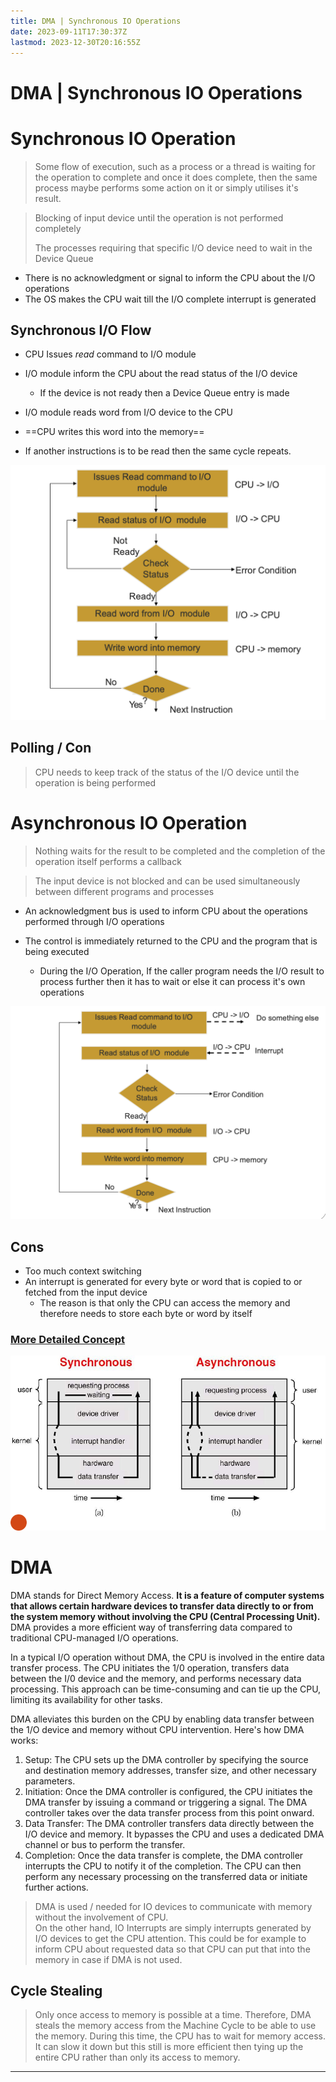 ```yaml
---
title: DMA | Synchronous IO Operations
date: 2023-09-11T17:30:37Z
lastmod: 2023-12-30T20:16:55Z
---
```


# DMA | Synchronous IO Operations

# Synchronous IO Operation

> Some flow of execution, such as a process or a thread is waiting for the operation to complete and once it does complete, then the same process maybe performs some action on it or simply utilises it's result.

> Blocking of input device until the operation is not performed completely
>
> The processes requiring that specific I/O device need to wait in the Device Queue

* There is no acknowledgment or signal to inform the CPU about the I/O operations
* The OS makes the CPU wait till the I/O complete interrupt is generated

## Synchronous I/O Flow

* CPU Issues *read* command to I/O module
* I/O module inform the CPU about the read status of the I/O device

  * If the device is not ready then a Device Queue entry is made
* I/O module reads word from I/O device to the CPU
* ==CPU writes this word into the memory==
* If another instructions is to be read then the same cycle repeats.

​![image](assets/image-20230929172720-t2ik1ns.png)​

## Polling / Con

> CPU needs to keep track of the status of the I/O device until the operation is being performed

# Asynchronous IO Operation

> Nothing waits for the result to be completed and the completion of the operation itself performs a callback

> The input device is not blocked and can be used simultaneously between different programs and processes

* An acknowledgment bus is used to inform CPU about the operations performed through I/O operations
* The control is immediately returned to the CPU and the program that is being executed

  * During the I/O Operation, If the caller program needs the I/O result to process further then it has to wait or else it can process it's own operations

​![image](assets/image-20230929172757-jkvuw43.png)​

## Cons

- Too much context switching
- An interrupt is generated for every byte or word that is copied to or fetched from the input device
  - The reason is that only the CPU can access the memory and therefore needs to store each byte or word by itself

### [More Detailed Concept](https://stackoverflow.com/a/35012646)

​![image](assets/image-20230929170659-1c5vyd9.png)​

# DMA

DMA stands for Direct Memory Access. **It is a feature of computer systems that allows certain hardware devices to transfer data directly to or from the system memory without involving the CPU (Central Processing Unit).**  DMA provides a more efficient way of transferring data compared to traditional CPU-managed I/O operations.

In a typical I/O operation without DMA, the CPU is involved in the entire data transfer process. The CPU initiates the 1/0 operation, transfers data between the I/0 device and the memory, and performs necessary data processing. This approach can be time-consuming and can tie up the CPU, limiting its availability for other tasks.

DMA alleviates this burden on the CPU by enabling data transfer between the 1/O device and memory without CPU intervention. Here's how DMA works:

1. Setup: The CPU sets up the DMA controller by specifying the source and destination memory addresses, transfer size, and other necessary parameters.
2. Initiation: Once the DMA controller is configured, the CPU initiates the DMA transfer by issuing a command or triggering a signal. The DMA controller takes over the data transfer process from this point onward.
3. Data Transfer: The DMA controller transfers data directly between the I/O device and memory. It bypasses the CPU and uses a dedicated DMA channel or bus to perform the transfer.
4. Completion: Once the data transfer is complete, the DMA controller interrupts the CPU to notify it of the completion. The CPU can then perform any necessary processing on the transferred data or initiate further actions.

> DMA is used / needed for IO devices to communicate with memory without the involvement of CPU.  
> On the other hand, IO Interrupts are simply interrupts generated by I/O devices to get the CPU attention. This could be for example to inform CPU about requested data so that CPU can put that into the memory in case if DMA is not used.

## Cycle Stealing

> Only once access to memory is possible at a time. Therefore, DMA steals the memory access from the Machine Cycle to be able to use the memory. During this time, the CPU has to wait for memory access. It can slow it down but this still is more efficient then tying up the entire CPU rather than only its access to memory.

---
